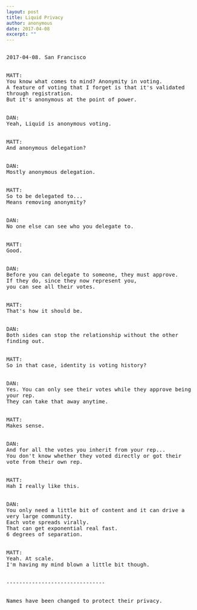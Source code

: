 ```yaml
---
layout: post
title: Liquid Privacy
author: anonymous
date: 2017-04-08
excerpt: ""
---
```


<pre style="margin-top:30px; white-space:pre-wrap">
2017-04-08. San Francisco


MATT:
You know what comes to mind? Anonymity in voting.
A feature of voting that I forget is that it's validated through registration.
But it's anonymous at the point of power.


DAN:
Yeah, Liquid is anonymous voting.


MATT:
And anonymous delegation?


DAN:
Mostly anonymous delegation.


MATT:
So to be delegated to...
Means removing anonymity?


DAN:
No one else can see who you delegate to.


MATT:
Good.


DAN:
Before you can delegate to someone, they must approve.
If they do, since they now represent you,
you can see all their votes.


MATT:
That's how it should be.


DAN:
Both sides can stop the relationship without the other finding out.


MATT:
So in that case, identity is voting history?


DAN:
Yes. You can only see their votes while they approve being your rep.
They can take that away anytime.


MATT:
Makes sense.


DAN:
And for all the votes you inherit from your rep...
You don't know whether they voted directly or got their vote from their own rep.


MATT:
Hah I really like this.


DAN:
You only need a little bit of content and it can drive a very large community.
Each vote spreads virally.
That can get exponential real fast.
6 degrees of separation.


MATT:
Yeah. At scale.
I'm having my mind blown a little bit though.


-------------------------------


Names have been changed to protect their privacy.
</pre>
